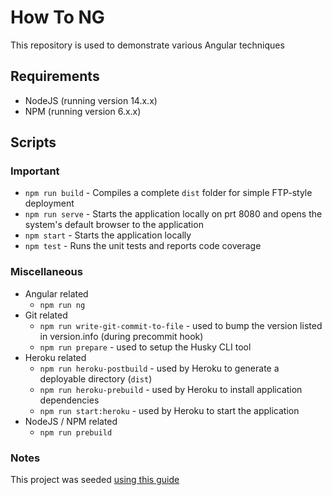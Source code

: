 # How To NG

This repository is used to demonstrate various Angular techniques

## Requirements

* NodeJS (running version 14.x.x)
* NPM (running version 6.x.x)

## Scripts

### Important

* `npm run build` - Compiles a complete `dist` folder for simple FTP-style deployment
* `npm run serve` - Starts the application locally on prt 8080 and opens the system's default browser to the application
* `npm start` - Starts the application locally
* `npm test` - Runs the unit tests and reports code coverage

### Miscellaneous

* Angular related
	* `npm run ng`
* Git related
	* `npm run write-git-commit-to-file` - used to bump the version listed in version.info (during precommit hook)
	* `npm run prepare` - used to setup the Husky CLI tool
* Heroku related
	* `npm run heroku-postbuild` - used by Heroku to generate a deployable directory (`dist`)
	* `npm run heroku-prebuild` - used by Heroku to install application dependencies
	* `npm run start:heroku` - used by Heroku to start the application
* NodeJS / NPM related
	* `npm run prebuild`

### Notes

This project was seeded [using this guide](https://elements.heroku.com/buttons/pbraswell/heroku-angular-seed)
